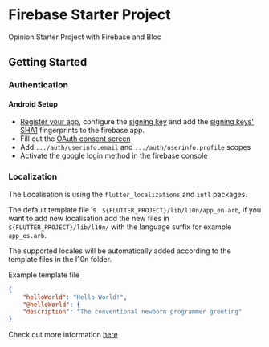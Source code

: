 # Firebase Starter Project

Opinion Starter Project with Firebase and Bloc

## Getting Started
### Authentication
#### Android Setup
- [Register your app](https://firebase.google.com/docs/android/setup), configure the [signing key](https://flutter.dev/docs/deployment/android#signing-the-app) and add the [signing keys' SHA1](https://developers.google.com/android/guides/client-auth) fingerprints to the firebase app.
- Fill out the [OAuth consent screen](https://console.developers.google.com/apis/credentials/consent) 
- Add ```.../auth/userinfo.email``` and ```.../auth/userinfo.profile``` scopes
- Activate the google login method in the firebase console
### Localization
The Localisation is using the ``flutter_localizations`` and ``intl`` packages.

The default template file is `` ${FLUTTER_PROJECT}/lib/l10n/app_en.arb``, if you want to add new localisation add the new files in `` ${FLUTTER_PROJECT}/lib/l10n/ `` with the language suffix for example `` app_es.arb ``.

The supported locales will be automatically added according to the template files in the I10n folder.

Example template file

``` json
{
    "helloWorld": "Hello World!",
    "@helloWorld": {
    "description": "The conventional newborn programmer greeting"
}
```

Check out more information [here](https://flutter.dev/docs/development/accessibility-and-localization/internationalization#specifying-supportedlocales)